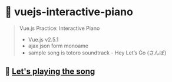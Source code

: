 # :musical_keyboard: vuejs-interactive-piano
> Vue.js Practice: Interactive Piano 
> * Vue.js v2.5.1
> * ajax json form monoame
> * sample song is totoro soundtrack - Hey Let’s Go (さんぽ) 

## :musical_note: [Let's playing the song](https://tony40508.github.io/vuejs-interactive-piano/)
